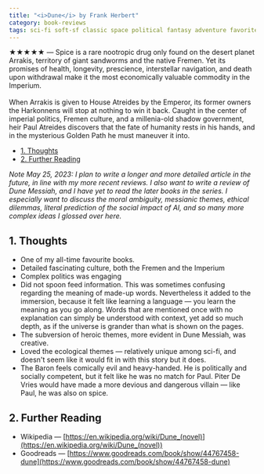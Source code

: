 ```yaml
---
title: "<i>Dune</i> by Frank Herbert"
category: book-reviews
tags: sci-fi soft-sf classic space political fantasy adventure favorite sociology
---
```

★★★★★ — Spice is a rare nootropic drug only found on the desert planet Arrakis, territory of giant sandworms and the native Fremen. Yet its promises of health, longevity, prescience, interstellar navigation, and death upon withdrawal make it the most economically valuable commodity in the Imperium.<br><br>When Arrakis is given to House Atreides by the Emperor, its former owners the Harkonnens will stop at nothing to win it back. Caught in the center of imperial politics, Fremen culture, and a millenia-old shadow government, heir Paul Atreides discovers that the fate of humanity rests in his hands, and in the mysterious Golden Path he must maneuver it into.

<!--split-->

- [1. Thoughts](#1-thoughts)
- [2. Further Reading](#2-further-reading)

<!--split-->

*Note May 25, 2023: I plan to write a longer and more detailed article in the future, in line with my more recent reviews. I also want to write a review of Dune Messiah, and I have yet to read the later books in the series. I especially want to discuss the moral ambiguity, messianic themes, ethical dilemmas, literal prediction of the social impact of AI, and so many more complex ideas I glossed over here.*

## 1. Thoughts

* One of my all-time favourite books.
* Detailed fascinating culture, both the Fremen and the Imperium
* Complex politics was engaging
* Did not spoon feed information. This was sometimes confusing regarding the meaning of made-up words. Nevertheless it added to the immersion, because it felt like learning a language — you learn the meaning as you go along. Words that are mentioned once with no explanation can simply be understood with context, yet add so much depth, as if the universe is grander than what is shown on the pages.
* The subversion of heroic themes, more evident in Dune Messiah, was creative.
* Loved the ecological themes — relatively unique among sci-fi, and doesn't seem like it would fit in with this story but it does.
* The Baron feels comically evil and heavy-handed. He is politically and socially competent, but it felt like he was no match for Paul. Piter De Vries would have made a more devious and dangerous villain — like Paul, he was also on spice.

## 2. Further Reading
* Wikipedia — [https://en.wikipedia.org/wiki/Dune_(novel)](https://en.wikipedia.org/wiki/Dune_(novel))
* Goodreads — [https://www.goodreads.com/book/show/44767458-dune](https://www.goodreads.com/book/show/44767458-dune)